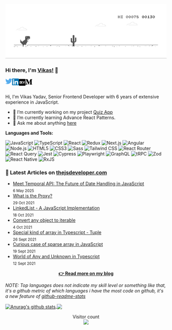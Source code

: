 ![image](https://github.com/thejsdeveloper/thejsdeveloper/blob/master/dino.gif)

### Hi there, I'm [Vikas!](https://github.com/thejsdeveloper) 👋

</a>
<a href="https://twitter.com/@VikasYadav_Dev">
  <img align="left" alt="Vikas Yadav | Twitter" width="21px" src="https://github.com/thejsdeveloper/thejsdeveloper/blob/master/twitter.svg" />
</a>

<a href="https://www.linkedin.com/in/vikasyadav-mech2009/">
  <img align="left" alt="Vikas Yadav | linkedin" width="21px" src="https://github.com/thejsdeveloper/thejsdeveloper/blob/master/linkedin.svg" />
</a>

<a href="https://dev.to/thejsdeveloper">
  <img align="left" alt="Vikas Yadav | DEV.to" width="21px" src="https://github.com/thejsdeveloper/thejsdeveloper/blob/master/dev-badge.svg" />
</a>

<a href="https://medium.com/@vikasyadav.mech2009">
  <img align="left" alt="Vikas Yadav | medium" width="21px" src="https://github.com/thejsdeveloper/thejsdeveloper/blob/master/medium.svg" />
</a>

<br />
<br />

Hi, I'm Vikas Yadav, Senior Frontend Developer with 6 years of extensive experience in JavaScript.

- 🔭 I’m currently working on my project [Quiz App](https://github.com/thejsdeveloper/quiz-app)
- 🌱 I’m currently learning Advance React Patterns.
- 💬 Ask me about anything [here](https://twitter.com/@VikasYadav_Dev)

**Languages and Tools:**

![JavaScript](https://img.shields.io/badge/-JavaScript-F7DF1E?logo=javascript&logoColor=black&style=for-the-badge)
![TypeScript](https://img.shields.io/badge/-TypeScript-3178C6?logo=typescript&logoColor=white&style=for-the-badge)
![React](https://img.shields.io/badge/-React-20232A?logo=react&logoColor=61DAFB&style=for-the-badge)
![Redux](https://img.shields.io/badge/-Redux-764ABC?logo=redux&logoColor=white&style=for-the-badge)
![Next.js](https://img.shields.io/badge/-Next.js-000000?logo=next.js&logoColor=white&style=for-the-badge)
![Angular](https://img.shields.io/badge/-Angular-DD0031?logo=angular&logoColor=white&style=for-the-badge)
![Node.js](https://img.shields.io/badge/-Node.js-339933?logo=node.js&logoColor=white&style=for-the-badge)
![HTML5](https://img.shields.io/badge/-HTML5-E34F26?logo=html5&logoColor=white&style=for-the-badge)
![CSS3](https://img.shields.io/badge/-CSS3-1572B6?logo=css3&logoColor=white&style=for-the-badge)
![Sass](https://img.shields.io/badge/-Sass-CC6699?logo=sass&logoColor=white&style=for-the-badge)
![Tailwind CSS](https://img.shields.io/badge/-Tailwind%20CSS-38B2AC?logo=tailwind-css&logoColor=white&style=for-the-badge)
![React Router](https://img.shields.io/badge/-React%20Router-CA4245?logo=react-router&logoColor=white&style=for-the-badge)
![React Query](https://img.shields.io/badge/-React%20Query-FF4154?logo=react-query&logoColor=white&style=for-the-badge)
![Jest](https://img.shields.io/badge/-Jest-C21325?logo=jest&logoColor=white&style=for-the-badge)
![Cypress](https://img.shields.io/badge/-Cypress-17202C?logo=cypress&logoColor=white&style=for-the-badge)
![Playwright](https://img.shields.io/badge/-Playwright-2EAD33?logo=playwright&logoColor=white&style=for-the-badge)
![GraphQL](https://img.shields.io/badge/-GraphQL-E10098?logo=graphql&logoColor=white&style=for-the-badge)
![tRPC](https://img.shields.io/badge/-tRPC-2596BE?logo=trpc&logoColor=white&style=for-the-badge)
![Zod](https://img.shields.io/badge/-Zod-3C1E1E?logo=zod&logoColor=white&style=for-the-badge)
![React Native](https://img.shields.io/badge/-React%20Native-20232A?logo=react&logoColor=61DAFB&style=for-the-badge)
![RxJS](https://img.shields.io/badge/-RxJS-B7178C?logo=reactivex&logoColor=white&style=for-the-badge)


### 📝 Latest Articles on [thejsdeveloper.com](https://www.thejsdeveloper.com/)

- [Meet Temporal API: The Future of Date Handling in JavaScript](https://www.thejsdeveloper.com/article/meet-temporal-api-the-future-of-date-handling-in-javascript) <br/><sub>6 May 2025</sub>
- [What is the Proxy?](https://www.thejsdeveloper.com/article/what-is-the-proxy) <br/><sub>29 Oct 2021</sub>
- [LinkedList - A JavaScript Implementation](https://www.thejsdeveloper.com/article/linkedlist-a-javascript-implementation) <br/><sub>18 Oct 2021</sub>
- [Convert any object to iterable](https://www.thejsdeveloper.com/article/convert-any-object-to-iterable) <br/><sub>4 Oct 2021</sub>
- [Special kind of array in Typescript - Tuple](https://www.thejsdeveloper.com/article/special-kind-of-array-in-typescript-tuple) <br/><sub>26 Sept 2021</sub>
- [Curious case of sparse array in JavaScript](https://www.thejsdeveloper.com/article/curious-case-of-sparse-array-in-javascript) <br/><sub>19 Sept 2021</sub>
- [World of Any and Unknown in Typescript](https://www.thejsdeveloper.com/article/world-of-any-and-unknown-in-typescript) <br/><sub>12 Sept 2021</sub>

<p align="center">
  <a href="https://www.thejsdeveloper.com/">
    <b>👉 Read more on my blog</b>
  </a>
</p>

_NOTE: Top languages does not indicate my skill level or something like that, it's a github metric of which languages i have the most code on github, it's a new feature of [github-readme-stats](https://github.com/anuraghazra/github-readme-stats)_

<a href="https://github.com/thejsdeveloper/github-readme-stats">
  <img align="center" src="https://github-readme-stats.vercel.app/api?username=thejsdeveloper&show_icons=true&include_all_commits=true&theme=radical" alt="Anurag's github stats" />
</a>
<a href="https://github.com/thejsdeveloper/github-readme-stats">
  <img align="center" src="https://github-readme-stats.vercel.app/api/top-langs/?username=thejsdeveloper&layout=compact&theme=radical" />
</a>
<p align="center"> 
  Visitor count<br>
  <img src="https://profile-counter.glitch.me/thejsdeveloper/count.svg" />
</p>
